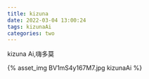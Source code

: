 ```yaml
---
title: kizuna
date: 2022-03-04 13:00:24
tags: kizunaAi
categories: two
---
```


kizuna Ai,嗨多莫

{% asset_img BV1mS4y167M7.jpg kizunaAi %}